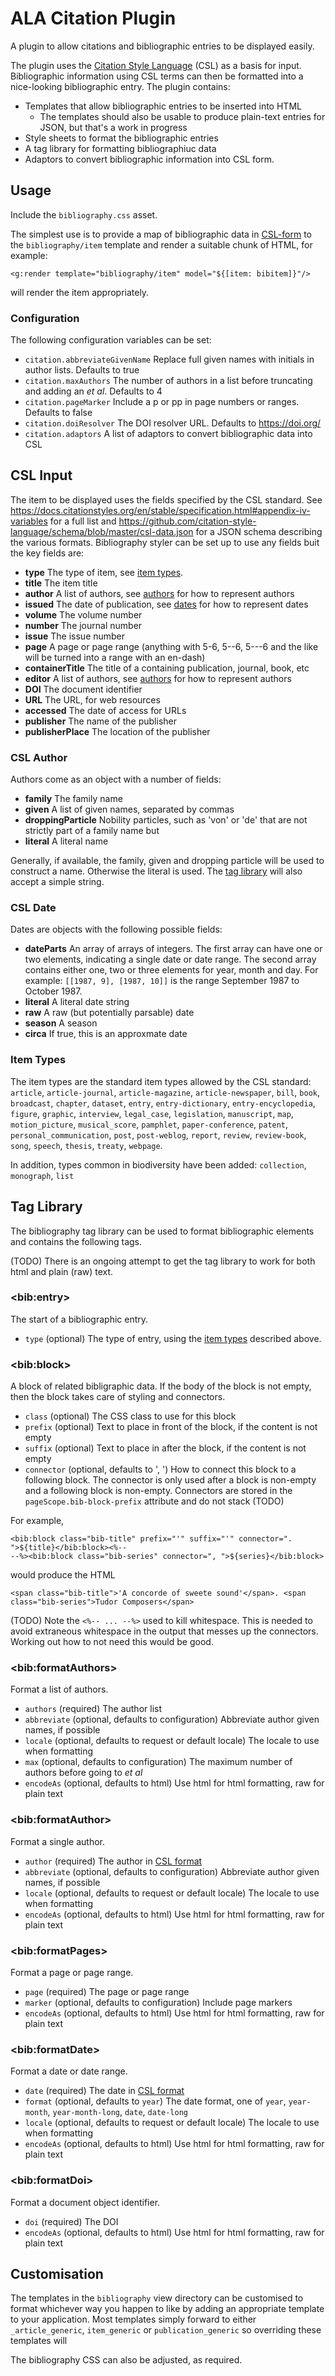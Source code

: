# ALA Citation Plugin

A plugin to allow citations and bibliographic entries to be displayed easily.

The plugin uses the [Citation Style Language](https://citationstyles.org/)
(CSL) as a basis for input.
Bibliographic information using CSL terms can then be
formatted into a nice-looking bibliographic entry.
The plugin contains:

* Templates that allow bibliographic entries to be inserted into HTML
  * The templates should also be usable to produce plain-text entries for JSON, but that's a work in progress
* Style sheets to format the bibliographic entries
* A tag library for formatting bibliographiuc data
* Adaptors to convert bibliographic information into CSL form.

## Usage

Include the `bibliography.css` asset.

The simplest use is to provide a map of bibliographic
data in [CSL-form](#csl-input) to the `bibliography/item` template
and render a suitable chunk of HTML, for example:

```$xslt
<g:render template="bibliography/item" model="${[item: bibitem]}"/>
```

will render the item appropriately.

### Configuration

The following configuration variables can be set:

* `citation.abbreviateGivenName` Replace full given names with initials in author lists. Defaults to true
* `citation.maxAuthors` The number of authors in a list before truncating and adding an *et al*. Defaults to 4
* `citation.pageMarker` Include a p or pp in page numbers or ranges. Defaults to false
* `citation.doiResolver` The DOI resolver URL. Defaults to https://doi.org/
* `citation.adaptors` A list of adaptors to convert bibliographic data into CSL
 
## CSL Input

The item to be displayed uses the fields specified
by the CSL standard.
See 
https://docs.citationstyles.org/en/stable/specification.html#appendix-iv-variables 
for a full list and
https://github.com/citation-style-language/schema/blob/master/csl-data.json 
for a JSON schema describing the various formats.
Bibliography styler can be set up to use any fields buit the key fields are:

* **type** The type of item, see [item types](#item-types).
* **title** The item title
* **author** A list of authors, see [authors](#csl-author) for how to represent authors
* **issued** The date of publication, see [dates](#csl-date) for how to represent dates
* **volume** The volume number
* **number** The journal number
* **issue** The issue number
* **page** A page or page range (anything with 5-6, 5--6, 5---6 and the like will be turned into a range with an en-dash)
* **containerTitle** The title of a containing publication, journal, book, etc
* **editor** A list of authors, see [authors](#csl-author) for how to represent authors
* **DOI** The document identifier
* **URL** The URL, for web resources
* **accessed** The date of access for URLs
* **publisher** The name of the publisher
* **publisherPlace** The location of the publisher

### CSL Author

Authors come as an object with a number of fields:

* **family** The family name
* **given** A list of given names, separated by commas
* **droppingParticle** Nobility particles, such as 'von' or 'de' that are not strictly part of a
  family name but 
* **literal** A literal name

Generally, if available, the family, given and dropping particle will be used to construct a name.
Otherwise the literal is used.
The [tag library](#tag-library) will also accept a simple string.


### CSL Date

Dates are objects with the following possible fields:

* **dateParts** An array of arrays of integers. 
  The first array can have one or two elements, indicating a single date or date range.
  The second array contains either one, two or three elements for year, month and day.
  For example: `[[1987, 9], [1987, 10]]` is the range September 1987 to October 1987.
* **literal** A literal date string
* **raw** A raw (but potentially parsable) date
* **season** A season
* **circa** If true, this is an approxmate date

### Item Types

The item types are the standard item types
allowed by the CSL standard:
`article`, `article-journal`, `article-magazine`, `article-newspaper`,
`bill`, `book`, `broadcast`, `chapter`, `dataset`, `entry`,
`entry-dictionary`, `entry-encyclopedia`, `figure`, `graphic`,
`interview`, `legal_case`, `legislation`, `manuscript`, `map`,
`motion_picture`, `musical_score`, `pamphlet`, `paper-conference`,
`patent`, `personal_communication`, `post`, `post-weblog`,
`report`, `review`, `review-book`, `song`, `speech`, `thesis`,
`treaty`, `webpage`.

In addition, types common in biodiversity have been added:
`collection`, `monograph`, `list`

## Tag Library

The bibliography tag library can be used to format bibliographic elements
and contains the following tags.

(TODO) There is an ongoing attempt to get the tag library to work for both html and plain (raw) text.

### \<bib:entry\>

The start of a bibliographic entry.

* `type` (optional) The type of entry, using the [item types](#item-types) described above.

### \<bib:block\>

A block of related bibligraphic data.
If the body of the block is not empty, then the block takes care of styling and
connectors.

* `class` (optional) The CSS class to use for this block
* `prefix` (optional) Text to place in front of the block, if the content is not empty
* `suffix` (optional) Text to place in after the block, if the content is not empty
* `connector` (optional, defaults to ', ') How to connect this block to a following block.
  The connector is only used after a block is non-empty and a following block is non-empty.
  Connectors are stored in the `pageScope.bib-block-prefix` attribute and do not stack (TODO)
  
For example,
```
<bib:block class="bib-title" prefix="'" suffix="'" connector=". ">${title}</bib:block><%--
--%><bib:block class="bib-series" connector=", ">${series}</bib:block>
```

would produce the HTML

```
<span class="bib-title">'A concorde of sweete sound'</span>. <span class="bib-series">Tudor Composers</span>
```

(TODO) Note the `<%-- ... --%>` used to kill whitespace.
This is needed to avoid extraneous whitespace in the output that messes up the connectors.
Working out how to not need this would be good.


### \<bib:formatAuthors\>

Format a list of authors.

* `authors` (required) The author list
* `abbreviate` (optional, defaults to configuration) Abbreviate author given names, if possible
* `locale` (optional, defaults to request or default locale) The locale to use when formatting
* `max` (optional, defaults to configuration) The maximum number of authors before going to *et al*
* `encodeAs` (optional, defaults to html) Use html for html formatting, raw for plain text

### \<bib:formatAuthor\>

Format a single author.

* `author` (required) The author in [CSL format](#csl-author)
* `abbreviate` (optional, defaults to configuration) Abbreviate author given names, if possible
* `locale` (optional, defaults to request or default locale) The locale to use when formatting
* `encodeAs` (optional, defaults to html) Use html for html formatting, raw for plain text

### \<bib:formatPages\>

Format a page or page range.

* `page` (required) The page or page range
* `marker` (optional, defaults to configuration) Include page markers
* `encodeAs` (optional, defaults to html) Use html for html formatting, raw for plain text

### \<bib:formatDate\>

Format a date or date range.

* `date` (required) The date in [CSL format](#csl-date)
* `format` (optional, defaults to `year`) The date format, 
  one of `year`, `year-month`, `year-month-long`, `date`, `date-long`
* `locale` (optional, defaults to request or default locale) The locale to use when formatting
* `encodeAs` (optional, defaults to html) Use html for html formatting, raw for plain text

### \<bib:formatDoi\>

Format a document object identifier.

* `doi` (required) The DOI
* `encodeAs` (optional, defaults to html) Use html for html formatting, raw for plain text

## Customisation

The templates in the `bibliography` view directory can be customised to format whichever
way you happen to like by adding an appropriate template to your application.
Most templates simply forward to either `_article_generic`, `item_generic` or `publication_generic`
so overriding these templates will 

The bibliography CSS can also be adjusted, as required.
